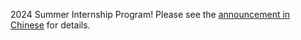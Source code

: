 2024 Summer Internship Program! Please see the [announcement in Chinese](/zh-tw/news/240304_1/) for details.
